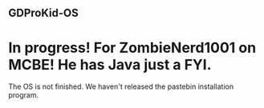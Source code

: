 ## GDProKid-OS
# In progress! For ZombieNerd1001 on MCBE! He has Java just a FYI.

The OS is not finished. We haven't released the pastebin installation program.
